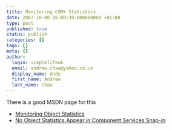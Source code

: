 ```yaml
---
title: Monitoring COM+ Statistics
date: 2007-10-08 16:00:39.000000000 +01:00
type: post
published: true
status: publish
categories: []
tags: []
meta: {}
author:
  login: simplelifeuk
  email: andrew.chaa@yahoo.co.uk
  display_name: Andy
  first_name: Andrew
  last_name: Chaa
---
```

<p>There is a good MSDN page for this</p>
<ul>
<li><a href="http://msdn2.microsoft.com/en-us/library/ms681593.aspx">Monitoring Object Statistics</a></li>
<li><a href="http://support.microsoft.com/kb/312367">No Object Statistics Appear in Component Services Snap-in</a></li>
</ul>
